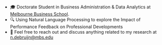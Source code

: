 - 🎓 Doctorate Student in Business Administration & Data Analytics at [Melbourne Business School](https://mbs.edu/degree-programs/doctoral-program-in-business-administration-and-analytics).
- 🔍 Using Natural Language Processing to explore the Impact of Performance Feedback on Professional Developments
- 💬 Feel free to reach out and discuss anything related to my research at n.debruijn@mbs.edu
